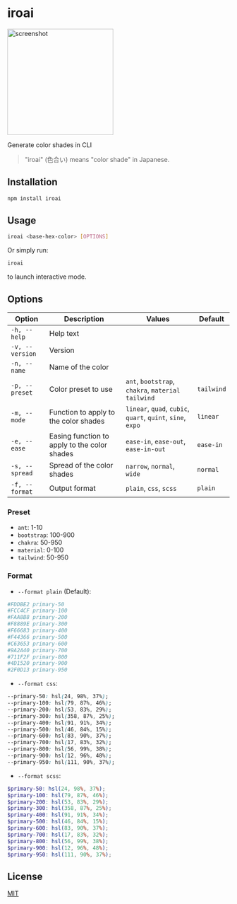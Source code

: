 # iroai

<img width="240" alt="screenshot" src="https://github.com/user-attachments/assets/31b56415-030e-41bb-bbb2-009fec369a9c" />

Generate color shades in CLI

> "iroai" (色合い) means "color shade" in Japanese.

## Installation

```sh
npm install iroai
```

## Usage

```sh
iroai <base-hex-color> [OPTIONS]
```

Or simply run:

```sh
iroai
```

to launch interactive mode.

## Options

| Option          | Description                                  | Values                                                      | Default    |
| --------------- | -------------------------------------------- | ----------------------------------------------------------- | ---------- |
| `-h, --help`    | Help text                                    |                                                             |            |
| `-v, --version` | Version                                      |                                                             |            |
| `-n, --name`    | Name of the color                            |                                                             |            |
| `-p, --preset`  | Color preset to use                          | `ant`, `bootstrap`, `chakra`, `material` `tailwind`         | `tailwind` |
| `-m, --mode`    | Function to apply to the color shades        | `linear`, `quad`, `cubic`, `quart`, `quint`, `sine`, `expo` | `linear`   |
| `-e, --ease`    | Easing function to apply to the color shades | `ease-in`, `ease-out`, `ease-in-out`                        | `ease-in`  |
| `-s, --spread`  | Spread of the color shades                   | `narrow`, `normal`, `wide`                                  | `normal`   |
| `-f, --format`  | Output format                                | `plain`, `css`, `scss`                                      | `plain`    |

### Preset

- `ant`: 1-10
- `bootstrap`: 100-900
- `chakra`: 50-950
- `material`: 0-100
- `tailwind`: 50-950

### Format

- `--format plain` (Default):

```bash
#FDDBE2 primary-50
#FCC4CF primary-100
#FAA8B8 primary-200
#F8889E primary-300
#F66683 primary-400
#F44366 primary-500
#C63653 primary-600
#9A2A40 primary-700
#711F2F primary-800
#4D1520 primary-900
#2F0D13 primary-950
```

- `--format css`:

```css
--primary-50: hsl(24, 98%, 37%);
--primary-100: hsl(79, 87%, 46%);
--primary-200: hsl(53, 83%, 29%);
--primary-300: hsl(358, 87%, 25%);
--primary-400: hsl(91, 91%, 34%);
--primary-500: hsl(46, 84%, 15%);
--primary-600: hsl(83, 90%, 37%);
--primary-700: hsl(17, 83%, 32%);
--primary-800: hsl(56, 99%, 38%);
--primary-900: hsl(12, 96%, 48%);
--primary-950: hsl(111, 90%, 37%);
```

- `--format scss`:

```scss
$primary-50: hsl(24, 98%, 37%);
$primary-100: hsl(79, 87%, 46%);
$primary-200: hsl(53, 83%, 29%);
$primary-300: hsl(358, 87%, 25%);
$primary-400: hsl(91, 91%, 34%);
$primary-500: hsl(46, 84%, 15%);
$primary-600: hsl(83, 90%, 37%);
$primary-700: hsl(17, 83%, 32%);
$primary-800: hsl(56, 99%, 38%);
$primary-900: hsl(12, 96%, 48%);
$primary-950: hsl(111, 90%, 37%);
```

## License

[MIT](./LICENSE)
